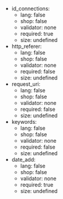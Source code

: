  * id_connections:
    * lang: false
    * shop: false
    * validator: none
    * required: true
    * size: undefined
 * http_referer:
    * lang: false
    * shop: false
    * validator: none
    * required: false
    * size: undefined
 * request_uri:
    * lang: false
    * shop: false
    * validator: none
    * required: false
    * size: undefined
 * keywords:
    * lang: false
    * shop: false
    * validator: none
    * required: false
    * size: undefined
 * date_add:
    * lang: false
    * shop: false
    * validator: none
    * required: true
    * size: undefined
